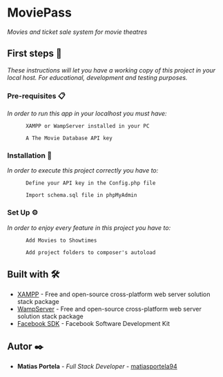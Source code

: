 # MoviePass

_Movies and ticket sale system for movie theatres_

## First steps 🚀

_These instructions will let you have a working copy of this project in your local host. For educational, development and testing purposes._

### Pre-requisites 📋

_In order to run this app in your localhost you must have:_

```
      XAMPP or WampServer installed in your PC
```
```
      A The Movie Database API key
```

### Installation 🔧

_In order to execute this project correctly you have to:_

```
      Define your API key in the Config.php file
```

```
      Import schema.sql file in phpMyAdmin
```

### Set Up ⚙️

_In order to enjoy every feature in this project you have to:_

```
      Add Movies to Showtimes
```

```
      Add project folders to composer's autoload
```

## Built with 🛠️

* [XAMPP](https://www.apachefriends.org/es/index.html) - Free and open-source cross-platform web server solution stack package
* [WampServer](https://www.wampserver.com/en/) - Free and open-source cross-platform web server solution stack package
* [Facebook SDK](https://developers.facebook.com/docs/php/gettingstarted/4.0.0?locale=es_ES) - Facebook Software Development Kit

## Autor ✒️

* **Matias Portela** - *Full Stack Developer* - [matiasportela94](https://github.com/matiasportela94)

